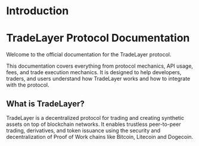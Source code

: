# Introduction

# TradeLayer Protocol Documentation

Welcome to the official documentation for the TradeLayer protocol.

This documentation covers everything from protocol mechanics, API usage, fees, and trade execution mechanics. It is designed to help developers, traders, and users understand how TradeLayer works and how to integrate with the protocol.

## What is TradeLayer?

TradeLayer is a decentralized protocol for trading and creating synthetic assets on top of blockchain networks. It enables trustless peer-to-peer trading, derivatives, and token issuance using the security and decentralization of Proof of Work chains like Bitcoin, Litecoin and Dogecoin.
